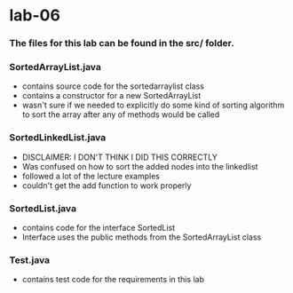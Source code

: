 # lab-06

### The files for this lab can be found in the src/ folder.

### SortedArrayList.java 

- contains source code for the sortedarraylist class
- contains a constructor for a new SortedArrayList
- wasn't sure if we needed to explicitly do some kind of sorting algorithm to sort the array after any of methods would be called

### SortedLinkedList.java

- DISCLAIMER: I DON'T THINK I DID THIS CORRECTLY
- Was confused on how to sort the added nodes into the linkedlist
- followed a lot of the lecture examples
- couldn't get the add function to work properly

### SortedList.java

- contains code for the interface SortedList
- Interface uses the public methods from the SortedArrayList class

### Test.java

- contains test code for the requirements in this lab